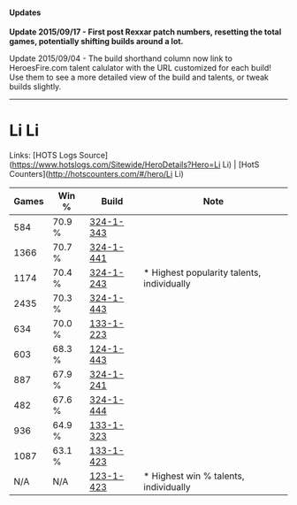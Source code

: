 #### Updates
**Update 2015/09/17 - First post Rexxar patch numbers, resetting the total games, potentially shifting builds around a lot.**

Update 2015/09/04 - The build shorthand column now link to HeroesFire.com talent calulator with the URL customized for each build!  
Use them to see a more detailed view of the build and talents, or tweak builds slightly.

***

# Li Li

Links: [HOTS Logs Source](https://www.hotslogs.com/Sitewide/HeroDetails?Hero=Li Li) | [HotS Counters](http://hotscounters.com/#/hero/Li Li)

Games  | Win %  | Build     | Note
-----  | -----  | -----     | ----
584    | 70.9 % | [324-1-343](http://www.heroesfire.com/hots/talent-calculator/li-li#oWl_) | 
1366   | 70.7 % | [324-1-441](http://www.heroesfire.com/hots/talent-calculator/li-li#oWnX) | 
1174   | 70.4 % | [324-1-243](http://www.heroesfire.com/hots/talent-calculator/li-li#oWkR) | * Highest popularity talents, individually
2435   | 70.3 % | [324-1-443](http://www.heroesfire.com/hots/talent-calculator/li-li#oWnZ) | 
634    | 70.0 % | [133-1-223](http://www.heroesfire.com/hots/talent-calculator/li-li#hEQN) | 
603    | 68.3 % | [124-1-443](http://www.heroesfire.com/hots/talent-calculator/li-li#guVZ) | 
887    | 67.9 % | [324-1-241](http://www.heroesfire.com/hots/talent-calculator/li-li#oWkP) | 
482    | 67.6 % | [324-1-444](http://www.heroesfire.com/hots/talent-calculator/li-li#oWna) | 
936    | 64.9 % | [133-1-323](http://www.heroesfire.com/hots/talent-calculator/li-li#hERx) | 
1087   | 63.1 % | [133-1-423](http://www.heroesfire.com/hots/talent-calculator/li-li#hETV) | 
N/A    | N/A    | [123-1-423](http://www.heroesfire.com/hots/talent-calculator/li-li#gs2_) | * Highest win % talents, individually

